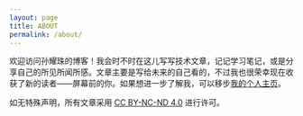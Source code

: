 ```yaml
---
layout: page
title: ABOUT
permalink: /about/
---
```


欢迎访问孙耀珠的博客！我会时不时在这儿写写技术文章，记记学习笔记，或是分享自己的所见所闻所感。文章主要是写给未来的自己看的，不过我也很荣幸现在收获了新的读者——屏幕前的你。如果想进一步了解我，可以移步[我的个人主页](https://yzsun.me)。

如无特殊声明，所有文章采用 [CC BY-NC-ND 4.0](https://creativecommons.org/licenses/by-nc-nd/4.0/deed.zh) 进行许可。
